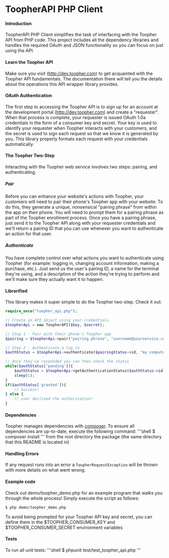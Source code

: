 # ToopherAPI PHP Client

#### Introduction
ToopherAPI PHP Client simplifies the task of interfacing with the Toopher API from PHP code.  This project includes all the dependency libraries and handles the required OAuth and JSON functionality so you can focus on just using the API.

#### Learn the Toopher API
Make sure you visit (http://dev.toopher.com) to get acquainted with the Toopher API fundamentals.  The documentation there will tell you the details about the operations this API wrapper library provides.

#### OAuth Authentication

The first step to accessing the Toopher API is to sign up for an account at the development portal (http://dev.toopher.com) and create a "requester". When that process is complete, your requester is issued OAuth 1.0a credentials in the form of a consumer key and secret. Your key is used to identify your requester when Toopher interacts with your customers, and the secret is used to sign each request so that we know it is generated by you.  This library properly formats each request with your credentials automatically.

#### The Toopher Two-Step
Interacting with the Toopher web service involves two steps: pairing, and authenticating.

##### Pair
Before you can enhance your website's actions with Toopher, your customers will need to pair their phone's Toopher app with your website.  To do this, they generate a unique, nonsensical "pairing phrase" from within the app on their phone.  You will need to prompt them for a pairing phrase as part of the Toopher enrollment process.  Once you have a pairing phrase, just send it to the Toopher API along with your requester credentials and we'll return a pairing ID that you can use whenever you want to authenticate an action for that user.

##### Authenticate
You have complete control over what actions you want to authenticate using Toopher (for example: logging in, changing account information, making a purchase, etc.).  Just send us the user's pairing ID, a name for the terminal they're using, and a description of the action they're trying to perform and we'll make sure they actually want it to happen.

#### Librarified
This library makes it super simple to do the Toopher two-step.  Check it out:

```php
require_once("toopher_api.php");

// Create an API object using your credentials
$toopherApi = new ToopherAPI($key, $secret);

// Step 1 - Pair with their phone's Toopher app
$pairing = $toopherApi->pair("pairing phrase", "username@yourservice.com");

// Step 2 - Authenticate a log in
$authStatus = $toopherApi->authenticate($pairingStatus->id, "my computer");

// Once they've responded you can then check the status
while($authStatus['pending']){
    $authStatus = $toopherApi->getAuthenticationStatus($authStatus->id);
    sleep(1);
}
if($authStatus['granted']){
    // Success!
} else {
    // user declined the authorization!
}
```

#### Dependencies
Toopher manages dependencies with [composer](http://getcomposer.org).  To ensure all dependencies are up-to-date, execute the following command:
'''shell
$ composer install
'''
from the root directory the package (the same directory that this README is located in)

#### Handling Errors
If any request runs into an error a `ToopherRequestException` will be thrown with more details on what went wrong.

#### Example code
Check out demo/toopher_demo.php for an example program that walks you through the whole process!  Simply execute the script as follows:
```shell
$ php demo/toopher_demo.php
```
To avoid being prompted for your Toopher API key and secret, you can define them in the $TOOPHER_CONSUMER_KEY and $TOOPHER_CONSUMER_SECRET environment variables

#### Tests
To run all unit tests:
'''shell
$ phpunit test/test_toopher_api.php
'''
